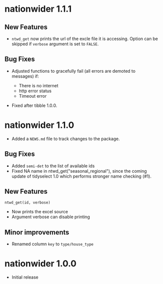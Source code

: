 # nationwider 1.1.1

## New Features

* `ntwd_get` now prints the url of the excle file it is accessing. Option can be
skipped if `verbose` argument is set to `FALSE`.

## Bug Fixes

* Adjusted functions to gracefully fail (all errors are demoted to messages) if:
  - There is no internet
  - http error status
  - Timeout error
  
* Fixed after tibble 1.0.0. 

# nationwider 1.1.0

* Added a `NEWS.md` file to track changes to the package.

## Bug Fixes

* Added `semi-det` to the list of available ids
* Fixed NA name in ntwd_get("seasonal_regional"), since the coming update of tidyselect 1.0 which performs stronger name checking (#1).

## New Features

`ntwd_get(id, verbose)`

* Now prints the excel source
* Argument verbose can disable printing

## Minor improvements

* Renamed column `key` to `type/house_type`

# nationwider 1.0.0

* Initial release

